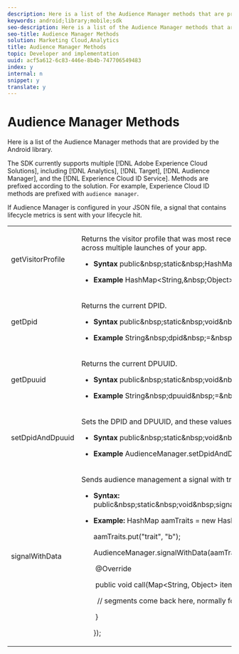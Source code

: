 ```yaml
---
description: Here is a list of the Audience Manager methods that are provided by the Android library.
keywords: android;library;mobile;sdk
seo-description: Here is a list of the Audience Manager methods that are provided by the Android library.
seo-title: Audience Manager Methods
solution: Marketing Cloud,Analytics
title: Audience Manager Methods
topic: Developer and implementation
uuid: acf5a612-6c83-446e-8b4b-747706549483
index: y
internal: n
snippet: y
translate: y
---
```


# Audience Manager Methods

Here is a list of the Audience Manager methods that are provided by the Android library.

The SDK currently supports multiple [!DNL Adobe Experience Cloud Solutions], including [!DNL Analytics], [!DNL Target], [!DNL Audience Manager], and the [!DNL Experience Cloud ID Service]. Methods are prefixed according to the solution. For example, Experience Cloud ID methods are prefixed with `audience manager`.

If Audience Manager is configured in your JSON file, a signal that contains lifecycle metrics is sent with your lifecycle hit. 

<table id="table_7AEDAD7F33A44B3AA387420D262F7235"> 
 <tbody> 
  <tr> 
   <td colname="col1"> getVisitorProfile </td> 
   <td colname="col2"> <p>Returns the visitor profile that was most recently obtained and, if no signal has been submitted, returns <span class="codeph"> null </span>. The visitor profile is saved in <span class="codeph"> SharedPreferences </span> for easy access across multiple launches of your app. </p> <p> 
     <ul id="ul_D9B977E456804B36B49E07B29E4ECA4C"> 
      <li id="li_02F9B258EAB34C2698543D457C39A325"> <p><b>Syntax</b> 
        <codeblock class="syntax java">
          public&amp;nbsp;static&amp;nbsp;HashMap&lt;String,&amp;nbsp;Object&gt;&amp;nbsp;getVisitorProfile(); 
        </codeblock> </p> </li> 
      <li id="li_0D2D2CC732DD4DCEBFE5281821A43485"> <p><b>Example</b> 
        <codeblock class="syntax java">
          HashMap&lt;String,&amp;nbsp;Object&gt;&amp;nbsp;visitorProfile&amp;nbsp;=&amp;nbsp;AudienceManager.getVisitorProfile(); 
        </codeblock> </p> </li> 
     </ul> </p> </td> 
  </tr> 
  <tr> 
   <td colname="col1"> getDpid </td> 
   <td colname="col2"> <p>Returns the current DPID. </p> <p> 
     <ul id="ul_59121E5ECC6644DA89C7B430CD593960"> 
      <li id="li_6BBBFA5BA833439093109757D9A7FD18"> <p><b>Syntax</b> 
        <codeblock class="syntax java">
          public&amp;nbsp;static&amp;nbsp;void&amp;nbsp;getDpid(); 
        </codeblock> </p> </li> 
      <li id="li_794E1B35BFEE4CD194A245C757C20DDC"> <p> <b>Example</b> 
        <codeblock class="syntax java">
          String&amp;nbsp;dpid&amp;nbsp;=&amp;nbsp;AudienceManager.getDpid(); 
        </codeblock> </p> </li> 
     </ul> </p> </td> 
  </tr> 
  <tr> 
   <td colname="col1"> getDpuuid </td> 
   <td colname="col2"> <p>Returns the current DPUUID. </p> <p> 
     <ul id="ul_F9240759D11447FFBEA4821CCBAD3B65"> 
      <li id="li_F9BCFC7729144E83B4F38E8AF56D1903"> <p><b>Syntax</b> 
        <codeblock class="syntax java">
          public&amp;nbsp;static&amp;nbsp;void&amp;nbsp;getDpuuid(); 
        </codeblock> </p> </li> 
      <li id="li_C481236567E040BD971D97C3AE1FE85E"> <p> <b>Example</b> 
        <codeblock class="syntax java">
          String&amp;nbsp;dpuuid&amp;nbsp;=&amp;nbsp;AudienceManager.getDpuuid(); 
        </codeblock> </p> </li> 
     </ul> </p> </td> 
  </tr> 
  <tr> 
   <td colname="col1"> setDpidAndDpuuid </td> 
   <td colname="col2"> <p>Sets the DPID and DPUUID, and these values are sent with each signal. </p> <p> 
     <ul id="ul_75B98A06CD474AF2A9369BD2A7D7C815"> 
      <li id="li_1FE70CEDCBA64CA098AD74CBAA73F1C5"> <p><b>Syntax</b> 
        <codeblock class="syntax java">
          public&amp;nbsp;static&amp;nbsp;void&amp;nbsp;setDpidAndDpuuid(String&amp;nbsp;dpid,&amp;nbsp;String&amp;nbsp;dpuuid); 
        </codeblock> </p> </li> 
      <li id="li_D8705B6ACAFA40A49719CE6F4C78200B"> <p> <b>Example</b> 
        <codeblock class="syntax java">
          AudienceManager.setDpidAndDpuuid("myDpid",&amp;nbsp;"myDpuuid"); 
        </codeblock> </p> </li> 
     </ul> </p> </td> 
  </tr> 
  <tr> 
   <td colname="col1"> signalWithData </td> 
   <td colname="col2"> <p>Sends audience management a signal with traits and gets the matching segments returned in a block callback. </p> <p> 
     <ul id="ul_7087C4602A64431C955F08C68E28B5B0"> 
      <li id="li_161399F0213746B6A36AF87BCD920DF2"> <p><b>Syntax:</b> 
        <codeblock class="syntax java">
          public&amp;nbsp;static&amp;nbsp;void&amp;nbsp;signalWithData(Map&lt;String,&amp;nbsp;Object&gt;&amp;nbsp;data,&amp;nbsp;AudienceManagerCallback&lt;Map&lt;String,&amp;nbsp;Object&gt;&gt;&amp;nbsp;callback); 
        </codeblock> </p> </li> 
      <li id="li_2EE3EA64D7BF43C9BD5E6EE0A3C7912A"> <p> <b>Example:</b> 
        <codeblock class="syntax java">
          HashMap&nbsp;aamTraits&nbsp;=&nbsp;new&nbsp;HashMap&lt;String,&nbsp;Object&gt;(); 
         
aamTraits.put("trait",&nbsp;"b"); 
         
AudienceManager.signalWithData(aamTraits,&nbsp;new&nbsp;AudienceManager.AudienceManagerCallback&lt;Map&lt;String,&nbsp;Object&gt;&gt;()&nbsp;{ 
         
&nbsp;@Override 
         
&nbsp;public&nbsp;void&nbsp;call(Map&lt;String,&nbsp;Object&gt;&nbsp;item)&nbsp;{ 
         
&nbsp;&nbsp;//&nbsp;segments&nbsp;come&nbsp;back&nbsp;here,&nbsp;normally&nbsp;found&nbsp;in&nbsp;the&nbsp;segs&nbsp;object&nbsp;of&nbsp;your&nbsp;json 
         
&nbsp;} 
         
}); 
        </codeblock> </p> </li> 
     </ul> </p> </td> 
  </tr> 
 </tbody> 
</table>

